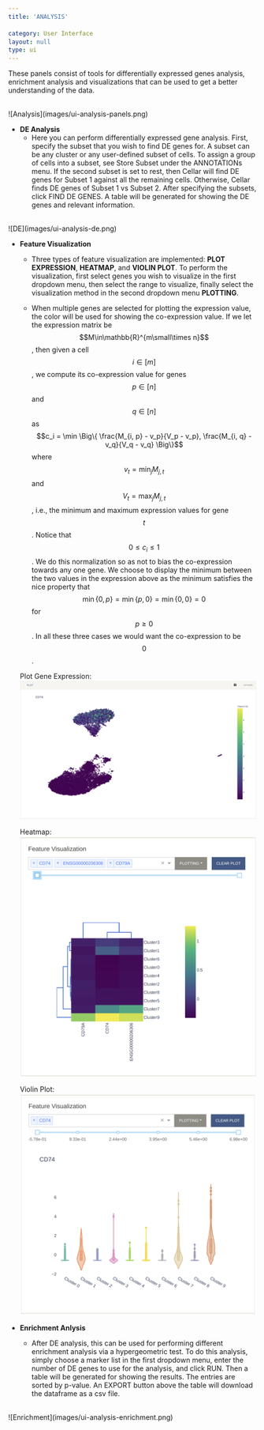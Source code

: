 ```yaml
---
title: 'ANALYSIS'

category: User Interface
layout: null
type: ui
---
```

These panels consist of tools for differentially
expressed genes analysis, enrichment analysis and visualizations that
can be used to get a better understanding of the data.

<br>
![Analysis](images/ui-analysis-panels.png)
<br>


* **DE Analysis**
    * Here you can perform differentially expressed gene analysis.
    First, specify the subset that you wish to find DE genes for.
    A subset can be any cluster or any user-defined subset of cells. To
    assign a group of cells into a subset, see
    <span class='mbox'>Store Subset</span> under the
    <span class='mbox'>ANNOTATIONs</span> menu. If
    the second subset is set to
    <span class='keyword'>rest</span>,
    then Cellar will find DE genes for Subset 1 against all the remaining
    cells. Otherwise, Cellar finds DE genes of Subset 1 vs Subset 2.
    After specifying the subsets, click <span class="mbox">FIND DE GENES</span>.
    A table will be generated for showing the DE genes and relevant information.
<br>
![DE](images/ui-analysis-de.png)
<br>

* **Feature Visualization**
    * Three types of feature visualization are implemented: **PLOT EXPRESSION**,
    **HEATMAP**, and **VIOLIN PLOT**. To perform the visualization, first select 
    genes you wish to visualize in the first dropdown menu, then select the range to visualize, finally select the visualization 
    method in the second dropdown menu **PLOTTING**. 

    * When multiple genes are selected for plotting the expression value, the color will be used for showing the co-expression value. If we let the expression matrix be
    $$M\in\mathbb{R}^{m\small\times n}$$, then given a cell
    $$i\in[m]$$, we compute its co-expression value
    for genes $$p\in[n]$$ and $$q\in[n]$$ as
    $$c_i = \min \Big\{ \frac{M_{i, p} - v_p}{V_p - v_p},
    \frac{M_{i, q} - v_q}{V_q - v_q} \Big\}$$
    where $$v_t = \min_j M_{j, t}$$ and $$V_t = \max_j M_{j, t}$$, i.e., the
    minimum and maximum expression values for gene $$t$$. Notice that
    $$0\leq c_i\leq 1$$. We do this normalization so as not to bias the
    co-expression towards any one gene. We choose to display the minimum
    between the two values in the expression above as the minimum satisfies
    the nice property that $$\min\{0, p\}=\min\{p, 0\}=\min\{0, 0\}=0$$
    for $$p\geq 0$$. In all these three cases we would want the co-expression
    to be $$0$$.

    Plot Gene Expression:
    <br>
    ![Plot Expression](images/ui-analysis-plot-expression.png)
    <br>

    Heatmap:
    <br>
    ![Heatmap](images/ui-analysis-heatmap.png)
    <br>

    Violin Plot:
    <br>
    ![Violin Plot](images/ui-analysis-violin.png)
    <br>

* **Enrichment Anlysis**
    * After DE analysis, this can be used for performing different enrichment analysis via a hypergeometric test. To do this analysis, simply choose a marker
    list in the first dropdown menu, enter the number of DE genes to use for the analysis, and click <span class="mbox">RUN</span>. Then a table will be generated for showing the results. 
    The entries are sorted by p-value.
    An <span class="mbox">EXPORT</span> button above the table
    will download the dataframe as a <span class="extension">csv</span> file.<br>

<br>
![Enrichment](images/ui-analysis-enrichment.png)
<br>